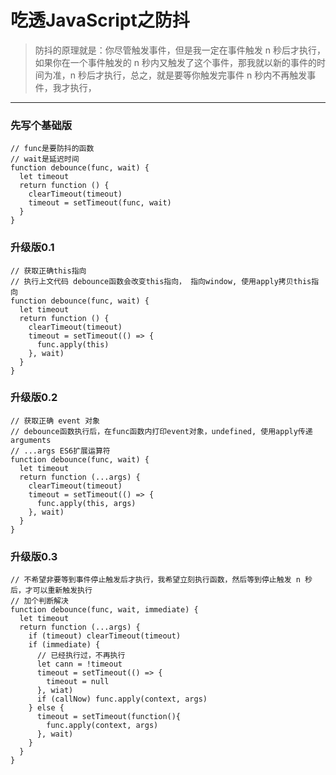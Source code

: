 # 吃透JavaScript之防抖
> 防抖的原理就是：你尽管触发事件，但是我一定在事件触发 n 秒后才执行，如果你在一个事件触发的 n 秒内又触发了这个事件，那我就以新的事件的时间为准，n 秒后才执行，总之，就是要等你触发完事件 n 秒内不再触发事件，我才执行，
***

### 先写个基础版

```
// func是要防抖的函数
// wait是延迟时间
function debounce(func, wait) {
  let timeout
  return function () {
    clearTimeout(timeout)
    timeout = setTimeout(func, wait)
  }
}

```

### 升级版0.1

```
// 获取正确this指向
// 执行上文代码 debounce函数会改变this指向， 指向window, 使用apply拷贝this指向
function debounce(func, wait) {
  let timeout
  return function () {
    clearTimeout(timeout)
    timeout = setTimeout(() => {
      func.apply(this)
    }, wait)
  }
}

```

### 升级版0.2

```
// 获取正确 event 对象
// debounce函数执行后，在func函数内打印event对象，undefined, 使用apply传递arguments
// ...args ES6扩展运算符
function debounce(func, wait) {
  let timeout
  return function (...args) {
    clearTimeout(timeout)
    timeout = setTimeout(() => {
      func.apply(this, args)
    }, wait)
  }
}

```

### 升级版0.3

```
// 不希望非要等到事件停止触发后才执行，我希望立刻执行函数，然后等到停止触发 n 秒后，才可以重新触发执行
// 加个判断解决
function debounce(func, wait, immediate) {
  let timeout
  return function (...args) {
    if (timeout) clearTimeout(timeout)
    if (immediate) {
      // 已经执行过，不再执行
      let cann = !timeout
      timeout = setTimeout(() => {
        timeout = null
      }, wiat)
      if (callNow) func.apply(context, args)
    } else {
      timeout = setTimeout(function(){
        func.apply(context, args)
      }, wait)
    }
  }
}

```
